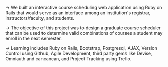 -> We built an interactive course scheduling web application using Ruby on Rails that would serve as an interface among an institution's registrar, instructors/faculty, and students.

-> The objective of this project was to design a graduate course scheduler that can be used to determine valid combinations of courses a student may enroll in the next semester. 

-> Learning includes Ruby on Rails, Bootstrap, Postgresql, AJAX, Version Control using Github, Agile Development, third party gems like Devise, Omniauth and cancancan, and Project Tracking using Trello.
